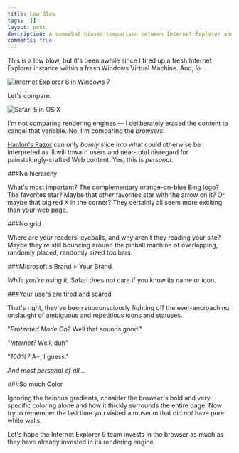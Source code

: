 ```yaml
---
title: Low Blow
tags:  []
layout: post
description: A somewhat biased comparison between Internet Explorer and Safari.  The browser itself, not the rendering engine.
comments: true
---
```


This is a low blow, but it's been awhile since I fired up a fresh Internet Explorer instance within a fresh Windows Virtual Machine.  And, *lo...*

![Internet Explorer 8 in Windows 7](../assets/images/lowblow-ie.png "Internet Explorer 8 in Windows 7")

Let's compare.

![Safari 5 in OS X](../assets/images/lowblow-safari.png "Safari 5 in OS X")

I'm not comparing rendering engines &mdash; I deliberately erased the content to cancel that variable.  No, I'm comparing the *browsers*.

[Hanlon's Razor](http://en.wikipedia.org/wiki/Hanlon's_razor) can only *barely* slice into what could otherwise be interpreted as ill will toward users and near-total disregard for painstakingly-crafted Web content.  Yes, this is *personal*.

###No hierarchy

What's most important?  The complementary orange-on-blue Bing logo?  The favorites star?  Maybe that *other* favorites star with the arrow on it?  Or maybe that big red X in the corner?  They certainly all seem more exciting than your web page.

###No grid

Where are your readers' eyeballs, and why aren't they reading your site?  Maybe they're still bouncing around the pinball machine of overlapping, randomly placed, randomly sized toolbars.

###Microsoft's Brand > Your Brand

*While you're using it*, Safari does not care if you know its name or icon.

###Your users are tired and scared

That's right, they've been subconsciously fighting off the ever-encroaching onslaught of ambiguous and repetitious icons and statuses.

"*Protected Mode On?*  Well that sounds good."

"*Internet?*  Well, duh"

"*100%?* A+, I guess."

*And most personal of all...*

###So much Color

Ignoring the heinous gradients, consider the browser's bold and very specific coloring alone and how it thickly surrounds the entire page.  Now try to remember the last time you visited a museum that did *not* have pure white walls.

Let's hope the Internet Explorer 9 team invests in the browser as much as they have already invested in its rendering engine.
